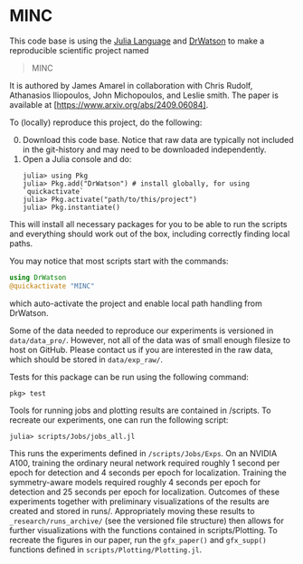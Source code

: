 # MINC

This code base is using the [Julia Language](https://julialang.org/) and
[DrWatson](https://juliadynamics.github.io/DrWatson.jl/stable/)
to make a reproducible scientific project named
> MINC

It is authored by James Amarel in collaboration with Chris Rudolf, Athanasios Iliopoulos,
John Michopoulos, and Leslie smith. The paper is available at
[https://www.arxiv.org/abs/2409.06084].

To (locally) reproduce this project, do the following:

0. Download this code base. Notice that raw data are typically not included in the
   git-history and may need to be downloaded independently.
1. Open a Julia console and do:
   ```
   julia> using Pkg
   julia> Pkg.add("DrWatson") # install globally, for using `quickactivate`
   julia> Pkg.activate("path/to/this/project")
   julia> Pkg.instantiate()
   ```

This will install all necessary packages for you to be able to run the scripts and
everything should work out of the box, including correctly finding local paths.

You may notice that most scripts start with the commands:
```julia
using DrWatson
@quickactivate "MINC"
```
which auto-activate the project and enable local path handling from DrWatson.

Some of the data needed to reproduce our experiments is versioned in `data/data_pro/`. However,
not all of the data was of small enough filesize to host on GitHub. Please contact us if you
are interested in the raw data, which should be stored in `data/exp_raw/`.

Tests for this package can be run using the following command:
```
pkg> test
```

Tools for running jobs and plotting results are contained in /scripts. To recreate our
experiments, one can run the following script:
```
julia> scripts/Jobs/jobs_all.jl
```
This runs the experiments defined in `/scripts/Jobs/Exps`. On an NVIDIA A100, training the
ordinary neural network required roughly 1 second per epoch for detection and 4 seconds per
epoch for localization. Training the symmetry-aware models required
roughly 4 seconds per epoch for detection and 25 seconds per epoch for localization.
Outcomes of these experiments together with preliminary visualizations of the results are
created and stored in runs/. Appropriately moving these results to `_research/runs_archive/`
(see the versioned file structure) then allows for further visualizations with the functions
contained in scripts/Plotting. To recreate the figures in our paper, run the `gfx_paper()` and
`gfx_supp()` functions defined in `scripts/Plotting/Plotting.jl`.
